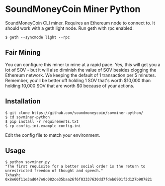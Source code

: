 # SoundMoneyCoin Miner Python

SoundMoneyCoin CLI miner. Requires an Ethereum node to connect to. It should work with a geth light node. Run geth with rpc enabled:

```
$ geth --syncmode light --rpc
```

## Fair Mining 

You can configure this miner to mine at a rapid pace. Yes, this will get you a lot of SOV - but it will also diminish the value of SOV besides clogging the Ethereum network. We keeping the default of 1 transaction per 5 minutes. Remember, you'll be better off holding 1 SOV that's worth $10,000 than holding 10,000 SOV that are worth $0 because of your actions. 

## Installation

```
$ git clone https://github.com/soundmoneycoin/sovminer-python/
$ cd sovminer-python
$ pip install -r requirements.txt
$ cp config.ini.example config.ini
```

Edit the config file to match your environment.

## Usage

```
$ python sovminer.py 
"The first requisite for a better social order is the return to unrestricted freedom of thought and speech."
Txhash: 0x8e60f11e3ad047e8c082ce35baa26f6f03337630dd7fdeb6901f3d127b907821
```

